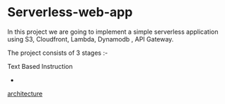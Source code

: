# Serverless-web-app

In this project we are going to implement a simple serverless application using S3, Cloudfront, Lambda, Dynamodb , API Gateway.

The project consists of 3 stages :-

Text Based Instruction 

-

<a href="[https://drive.google.com/file/d/1PS4XiHr7IX6V1VgIKsT4XhWTi_cU2NNQ/view?usp=sharing]" target="_blank">architecture</a>



